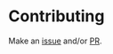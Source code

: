 # Contributing

Make an [issue](https://github.com/atomisthq/pod-babashka-docker/issues) and/or [PR](https://github.com/atomisthq/pod-babashka-docker/pulls).
